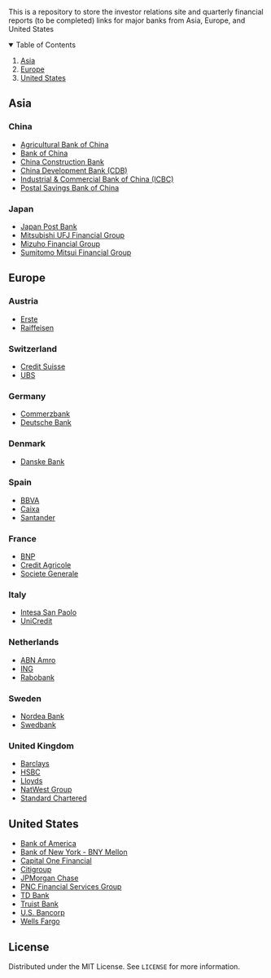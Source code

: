 This is a repository to store the investor relations site and quarterly financial reports (to be completed) links for major banks from Asia, Europe, and United States

<!-- TABLE OF CONTENTS -->
<details open="open">
  <summary>Table of Contents</summary>
  <ol>
    <li><a href="#asia">Asia</a></li>
    <li><a href="#europe">Europe</a></li>
    <li><a href="#united-states">United States</a></li>
  </ol>
</details>

## Asia
### China
* [Agricultural Bank of China](http://www.abchina.com/en/investor-relations/)
* [Bank of China](https://www.boc.cn/en/investor/)
* [China Construction Bank](http://www.ccb.com/en/newinvestor/index.html)
* [China Development Bank (CDB)](https://www.cdb-intl.com/eng/ir/financialreport.htm)
* [Industrial & Commercial Bank of China (ICBC)](http://www.icbc-ltd.com/ICBCLtd/Investor%20Relations/)
* [Postal Savings Bank of China](https://www.psbc.com/en/)
### Japan
* [Japan Post Bank](https://www.jp-bank.japanpost.jp/en/ir/en_ir_index.html)
* [Mitsubishi UFJ Financial Group](https://www.mufg.jp/english/ir/index.html)
* [Mizuho Financial Group](https://www.mizuhogroup.com/investors)
* [Sumitomo Mitsui Financial Group](https://www.smfg.co.jp/english/investor/)

## Europe
### Austria
* [Erste](https://www.erstegroup.com/en/investors)
* [Raiffeisen](https://www.rbinternational.com/en/investors.html)
### Switzerland
* [Credit Suisse](https://www.credit-suisse.com/about-us/en/investor-relations.html)
* [UBS](https://www.ubs.com/global/en/investor-relations.html)
### Germany
* [Commerzbank](https://www.commerzbank.com/en/hauptnavigation/aktionaere/ir/investor_relations.html)
* [Deutsche Bank](https://www.db.com/ir/index_en.htm)
### Denmark
* [Danske Bank](https://danskebank.com/investor-relations)
### Spain
* [BBVA](https://shareholdersandinvestors.bbva.com)
* [Caixa](https://www.caixabank.com/en/shareholders-investors.html)
* [Santander](https://www.santander.com/en/shareholders-and-investors)
### France
* [BNP](https://invest.bnpparibas.com/en)
* [Credit Agricole](https://www.credit-agricole.com/en/finance/finance)
* [Societe Generale](https://investors.societegenerale.com/en)
### Italy
* [Intesa San Paolo](https://group.intesasanpaolo.com/it/investor-relations)
* [UniCredit](https://www.unicreditgroup.eu/en/investors.html)
### Netherlands
* [ABN Amro](https://www.abnamro.com/en/investor-relations/overview)
* [ING](https://www.ing.com/Investor-relations.htm)
* [Rabobank](https://www.rabobank.com/en/investors/index.html)
### Sweden
* [Nordea Bank](https://www.nordea.com/en/investor-relations/)
* [Swedbank](https://www.swedbank.com/investor-relations.html)
### United Kingdom
* [Barclays](https://home.barclays/investor-relations/)
* [HSBC](https://www.hsbc.com/investors)
* [Lloyds](https://www.lloydsbankinggroup.com/investors.html)
* [NatWest Group](https://investors.natwestgroup.com)
* [Standard Chartered](https://www.sc.com/en/investors/)

## United States
* [Bank of America](https://investor.bankofamerica.com)
* [Bank of New York - BNY Mellon](https://www.bnymellon.com/us/en/investor-relations/overview.html)
* [Capital One Financial](https://investor.capitalone.com)
* [Citigroup](https://www.citigroup.com/citi/investor/pres.htm)
* [JPMorgan Chase](https://www.jpmorganchase.com/ir)
* [PNC Financial Services Group](https://thepncfinancialservicesgroupinc.gcs-web.com)
* [TD Bank](https://www.tdbank.com/aboutus/investor_relations.html)
* [Truist Bank](https://ir.truist.com)
* [U.S. Bancorp](https://ir.usbank.com)
* [Wells Fargo](https://www.wellsfargo.com/about/investor-relations/)

## License

Distributed under the MIT License. See `LICENSE` for more information.
